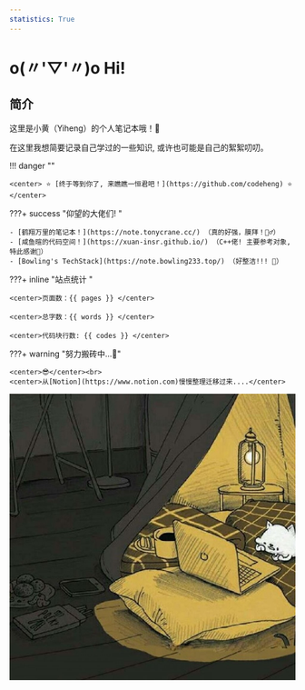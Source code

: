 ```yaml
---
statistics: True
---
```


# o(〃'▽'〃)o Hi!

## 简介
这里是小黄（Yiheng）的个人笔记本哦！📓

在这里我想简要记录自己学过的一些知识, 或许也可能是自己的絮絮叨叨。

!!! danger ""

    <center> ⭐ [终于等到你了, 来瞧瞧一恒君吧！](https://github.com/codeheng) ⭐ </center>


???+ success "仰望的大佬们! "

    - [鹤翔万里的笔记本！](https://note.tonycrane.cc/) （真的好强，膜拜！🧎‍♂️）
    - [咸鱼暄的代码空间！](https://xuan-insr.github.io/) （C++佬! 主要参考对象,特此感谢🙏）
    - [Bowling's TechStack](https://note.bowling233.top/) （好整洁!!! 🤩）

???+ inline "站点统计 "

    <center>页面数：{{ pages }} </center>

    <center>总字数：{{ words }} </center>

    <center>代码块行数: {{ codes }} </center>

    
???+ warning "努力搬砖中...🚧"

    <center>😎</center><br> 
    <center>从[Notion](https://www.notion.com)慢慢整理迁移过来....</center>



<center><img src="index.assets/image.jpg"/></center>
